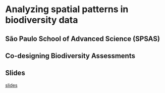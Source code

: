 # Analyzing spatial patterns in biodiversity data

## São Paulo School of Advanced Science (SPSAS)

## Co-designing Biodiversity Assessments

## Slides
[slides](https://mauriciovancine.github.io/workshop-spatial-patterns-biodiversity-data/00_slides/slides.html)